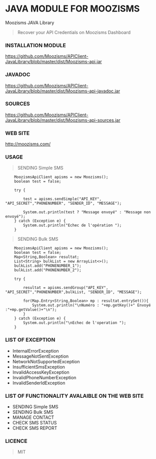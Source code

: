 # JAVA MODULE FOR MOOZISMS
Moozisms JAVA Library

> Recover your API Credentials on Moozisms Dashboard

### INSTALLATION MODULE

https://github.com/Moozisms/APIClient-JavaLibrary/blob/master/dist/Moozisms-api.jar

### JAVADOC

https://github.com/Moozisms/APIClient-JavaLibrary/blob/master/dist/Moozisms-api-javadoc.jar

### SOURCES

https://github.com/Moozisms/APIClient-JavaLibrary/blob/master/dist/Moozisms-api-sources.jar


### WEB SITE
http://moozisms.com/

### USAGE

> SENDING Simple SMS

        MoozismsApiClient apisms = new Moozisms();
        boolean test = false;

        try {

            test = apisms.sendSimple("API_KEY", "API_SECRET","PHONENUMBER", "SENDER_ID", "MESSAGE");

            System.out.println(test ? "Message envoyé" : "Message non envoyé");
        } catch (Exception e) {
            System.out.println("Echec de l'opération ");
        }
        
> SENDING Bulk SMS

        MoozismsApiClient apisms = new Moozisms();
        boolean test = false;
        Map<String,Boolean> resultat;
        List<String> bulkList = new ArrayList<>();
        bulkList.add("PHONENUMBER_1");
        bulkList.add("PHONENUMBER_2");

        try {

            resultat = apisms.sendGroup("API_KEY", "API_SECRET","PHONENUMBER",bulkList, "SENDER_ID", "MESSAGE");

            for(Map.Entry<String,Boolean> mp : resultat.entrySet()){
                System.out.println("\nNuméro : "+mp.getKey()+" Envoyé :"+mp.getValue()+"\n");
            }
        } catch (Exception e) {
            System.out.println("\nEchec de l'operation ");
        }

### LIST OF EXCEPTION

- InternalErrorException
- MessageNotSentException
- NetworkNotSupportedException
- InsufficientSmsException
- InvalidAccessKeyException
- InvalidPhoneNumberException
- InvalidSenderIdException


### LIST OF FUNCTIONALITY AVALAIBLE ON THE WEB SITE

- SENDING Simple SMS
- SENDING Bulk SMS
- MANAGE CONTACT 
- CHECK SMS STATUS 
- CHECK SMS REPORT 



### LICENCE 
> MIT
